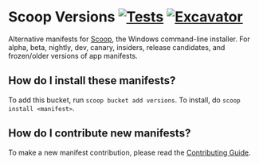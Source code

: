 # Scoop Versions [![Tests](https://github.com/ScoopInstaller/Versions/actions/workflows/ci.yml/badge.svg)](https://github.com/ScoopInstaller/Versions/actions/workflows/ci.yml) [![Excavator](https://github.com/ScoopInstaller/Versions/actions/workflows/excavator.yml/badge.svg)](https://github.com/ScoopInstaller/Versions/actions/workflows/excavator.yml)

Alternative manifests for [Scoop](https://scoop.sh), the Windows command-line installer. For alpha, beta, nightly, dev, canary, insiders, release candidates, and frozen/older versions of app manifests.

How do I install these manifests?
---------------------------------

To add this bucket, run `scoop bucket add versions`. To install, do `scoop install <manifest>`.

How do I contribute new manifests?
----------------------------------

To make a new manifest contribution, please read the [Contributing Guide](https://github.com/ScoopInstaller/.github/blob/main/.github/CONTRIBUTING.md).
